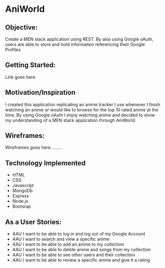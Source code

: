 # AniWorld

## Objective:

 Create a MEN stack application using REST. By also using Google oAuth, users are able to store and hold information referencing their Google Profiles


## Getting Started:

 Link goes here


## Motivation/Inspiration

 I created this application replicating an anime tracker I use whenever I finish watching an anime or would like to browse for the top 10 rated anime at the time. By using Google oAuth I enjoy watching anime and decided to show my understanding of a MEN stack application through AniWorld.


## Wireframes:

 Wireframes goes here.........


## Technology Implemented 

* HTML
* CSS
* Javascript
* MongoDb
* Express
* Node.js
* Bootsrap

## As a User Stories:

* AAU I want to be able to log in and log out of my Google Account
* AAU I want to search and view a specific anime
* AAU I want to be able to add an anime to my collection
* AAU I want to be able to delete anime and songs from my collection
* AAU I want to be able to see other users and their collection
* AAU I want to be able to review a specific anime and give it a rating